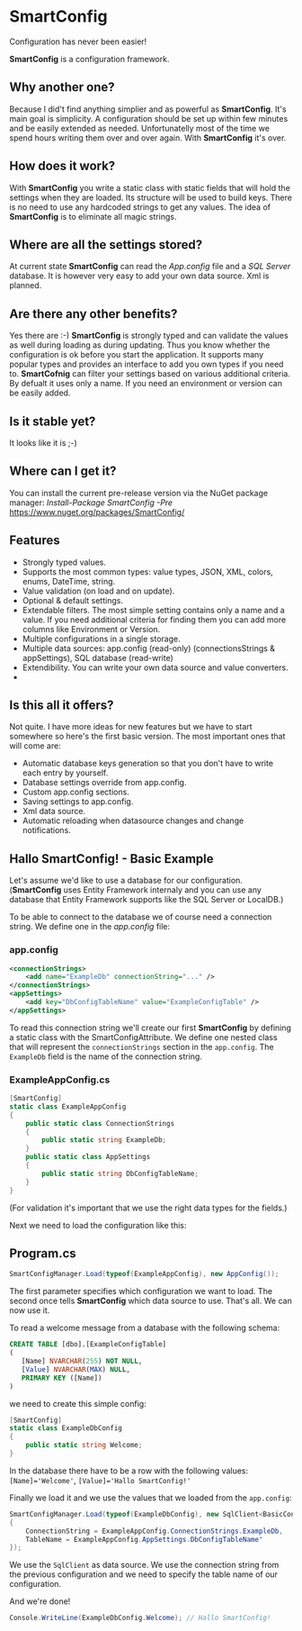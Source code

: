 # SmartConfig
Configuration has never been easier!

**SmartConfig** is a configuration framework.

## Why another one?
Because I did't find anything simplier and as powerful as **SmartConfig**. It's main goal is simplicity. A configuration should be set up within few minutes and be easily extended as needed. Unfortunatelly most of the time we spend hours writing them over and over again. With **SmartConfig** it's over.

## How does it work?
With **SmartConfig** you write a static class with static fields that will hold the settings when they are loaded. Its structure will be used to build keys. There is no need to use any hardcoded strings to get any values. The idea of **SmartConfig** is to eliminate all magic strings.

## Where are all the settings stored?
At current state **SmartConfig** can read the _App.config_ file and a _SQL Server_ database. It is however very easy to add your own data source. Xml is planned.

## Are there any other benefits?
Yes there are :-) **SmartConfig** is strongly typed and can validate the values as well during loading as during updating. Thus you know whether the configuration is ok before you start the application. It supports many popular types and provides an interface to add you own types if you need to. **SmartCofnig** can filter your settings based on various additional criteria. By defualt it uses only a name. If you need an environment or version can be easily added.

## Is it stable yet?
It looks like it is ;-)

## Where can I get it?
You can install the current pre-release version via the NuGet package manager: _Install-Package SmartConfig -Pre_
https://www.nuget.org/packages/SmartConfig/

## Features
- Strongly typed values.
- Supports the most common types: value types, JSON, XML, colors, enums, DateTime, string.
- Value validation (on load and on update).
- Optional & default settings.
- Extendable filters. The most simple setting contains only a name and a value. If you need additional criteria for finding them you can add more columns like Environment or Version.
- Multiple configurations in a single storage.
- Multiple data sources: app.config (read-only) (connectionsStrings & appSettings), SQL database (read-write)
- Extendibility. You can write your own data source and value converters.
- 
## Is this all it offers?
Not quite. I have more ideas for new features but we have to start somewhere so here's the first basic version. The most important ones that will come are:
- Automatic database keys generation so that you don't have to write each entry by yourself.
- Database settings override from app.config.
- Custom app.config sections.
- Saving settings to app.config.
- Xml data source.
- Automatic reloading when datasource changes and change notifications.

## Hallo SmartConfig! - Basic Example

Let's assume we'd like to use a database for our configuration. (**SmartConfig** uses Entity Framework internaly and you can use any database that Entity Framework supports like the SQL Server or LocalDB.)

To be able to connect to the database we of course need a connection string. We define one in the _app.config_ file:

### app.config
```xml
<connectionStrings>
    <add name="ExampleDb" connectionString="..." />
</connectionStrings>
<appSettings>
    <add key="DbConfigTableName" value="ExampleConfigTable" />
</appSettings>
```

To read this connection string we'll create our first **SmartConfig** by defining a static class with the SmartConfigAttribute. We define one nested class that will represent the `connectionStrings` section in the `app.config`. The `ExampleDb` field is the name of the connection string.

### ExampleAppConfig.cs
```cs
[SmartConfig]
static class ExampleAppConfig
{
    public static class ConnectionStrings
    {
        public static string ExampleDb;
    } 
    public static class AppSettings
    {   
        public static string DbConfigTableName;
    }
}
```

(For validation it's important that we use the right data types for the fields.)

Next we need to load the configuration like this:

## Program.cs
```cs
SmartConfigManager.Load(typeof(ExampleAppConfig), new AppConfig());
```
The first parameter specifies which configuration we want to load. The second once tells **SmartConfig** which data source to use. That's all. We can now use it.

To read a welcome message from a database with the following schema:

```sql
CREATE TABLE [dbo].[ExampleConfigTable]
(
   [Name] NVARCHAR(255) NOT NULL, 
   [Value] NVARCHAR(MAX) NULL, 
   PRIMARY KEY ([Name])
)
```

we need to create this simple config:

```cs
[SmartConfig]
static class ExampleDbConfig
{
    public static string Welcome;
}
```

In the database there have to be a row with the following values: `[Name]='Welcome'`, `[Value]='Hallo SmartConfig!'`

Finally we load it and we use the values that we loaded from the `app.config`:

```cs
SmartConfigManager.Load(typeof(ExampleDbConfig), new SqlClient<BasicConfigElement>()
{
    ConnectionString = ExampleAppConfig.ConnectionStrings.ExampleDb,
    TableName = ExampleAppConfig.AppSettings.DbConfigTableName"
});
```

We use the `SqlClient` as data source. We use the connection string from the previous configuration and we need to specify the table name of our configuration. 

And we're done!

```cs
Console.WriteLine(ExampleDbConfig.Welcome); // Hallo SmartConfig!
```
